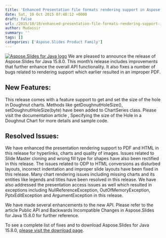 ```yaml
---
title: 'Enhanced Presentation file formats rendering support in Aspose.Slides for Java 15.8.0'
date: Sat, 10 Oct 2015 07:48:12 +0000
draft: false
url: /2015/10/10/enhanced-presentation-file-formats-rendering-support-in-aspose.slides-for-java-15.8.0/
author: Mudassir
summary: ''
tags: []
categories: ['Aspose.Slides Product Family']
---
```


[![][1]](https://blog.aspose.com/wp-content/uploads/sites/2/2013/08/aspose-Slides-for-Java_100.png) We are pleased to announce the release of Aspose.Slides for Java 15.8.0. This month’s release includes improvements that further enhance the overall API functionality. It also fixes a number of bugs related to rendering support which earlier resulted in an improper PDF.

## New Features:

This release comes with a feature support to get and set the size of the hole in Doughnut charts. Methods like getDoughnutHoleSize(), setDoughnutHoleSize(byte) have been added to ChartSeries class. Please visit the documentation article , Specifying the size of the Hole in a Doughnut Chart for more details and sample code.

## Resolved Issues:

We have enhanced the presentation rendering support to PDF and HTML in this release for hyperlinks, charts and quality of images. Issues related to Slide Master cloning and wrong fill type for shapes have also been rectified in this release. The issues related to ODP to HTML conversions as disturbed layouts, incorrect indentation and improper slide layouts have been fixed in this release. Many chart rendering issues including missing charts and its entities like legends and titles have been resolved in this release. We have also addressed the presentation access issues as well which resulted in exceptions including NullReferenceException, OutOfMemoryException, PptxEditException and ArgumentException in this release.

We have made several enhancements to the new API. Please refer to the article Public API and Backwards Incompatible Changes in Aspose.Slides for Java 15.8.0 for further reference.

To see a complete list of fixes and to download Aspose.Slides for Java 15.8.0, [please visit the download page][2].




[1]: https://blog.aspose.com/wp-content/uploads/sites/2/2013/08/aspose-Slides-for-Java_100.png "Aspose.Slides for Java logo"
[2]: https://blog.aspose.com/





